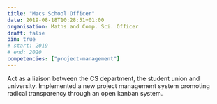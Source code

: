 ```yaml
---
title: "Macs School Officer"
date: 2019-08-18T10:28:51+01:00
organisation: Maths and Comp. Sci. Officer
draft: false
pin: true
# start: 2019
# end: 2020
competencies: ["project-management"]
---
```


Act as a liaison between the CS department, the student union and university.
Implemented a new project management system promoting radical transparency
through an open kanban system.